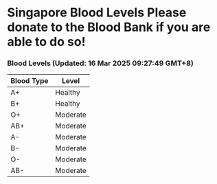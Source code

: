 Singapore Blood Levels
 Please donate to the Blood Bank if you are able to do so!
================================================================================================================================

### Blood Levels (Updated: 16 Mar 2025 09:27:49 GMT+8)
| Blood Type | Level     |
|------------|-----------|
| A+     | Healthy |
| B+     | Healthy |
| O+     | Moderate |
| AB+     | Moderate |
| A-     | Moderate |
| B-     | Moderate |
| O-     | Moderate |
| AB-     | Moderate |
